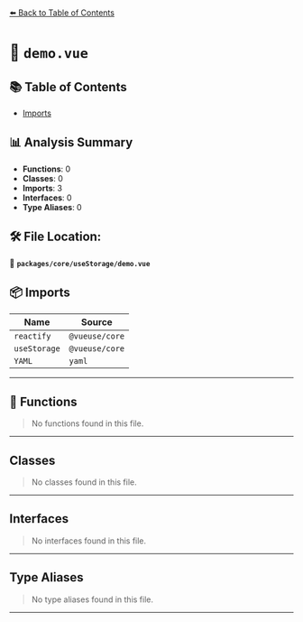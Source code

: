 [⬅️ Back to Table of Contents](../../../index.md)

# 📄 `demo.vue`

## 📚 Table of Contents

- [Imports](#imports)

## 📊 Analysis Summary

- **Functions**: 0
- **Classes**: 0
- **Imports**: 3
- **Interfaces**: 0
- **Type Aliases**: 0

## 🛠️ File Location:
📂 **`packages/core/useStorage/demo.vue`**

## 📦 Imports

| Name | Source |
|------|--------|
| `reactify` | `@vueuse/core` |
| `useStorage` | `@vueuse/core` |
| `YAML` | `yaml` |


---

## 🔧 Functions

> No functions found in this file.


---

## Classes

> No classes found in this file.


---

## Interfaces

> No interfaces found in this file.


---

## Type Aliases

> No type aliases found in this file.


---